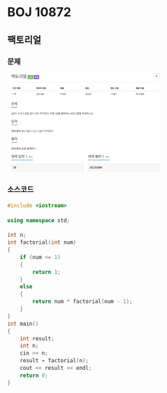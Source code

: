 # BOJ 10872

## 팩토리얼

### 문제

<img src="readme.assets/image-20200713133042093.png" alt="image-20200713133042093" width="70%" />

</br>

### 소스코드

```c++
#include <iostream>

using namespace std;

int n;
int factorial(int num)
{
    if (num <= 1)
    {
        return 1;
    }
    else
    {
        return num * factorial(num - 1);
    }
}
int main()
{
    int result;
    int n;
    cin >> n;
    result = factorial(n);
    cout << result << endl;
    return 0;
}
```



